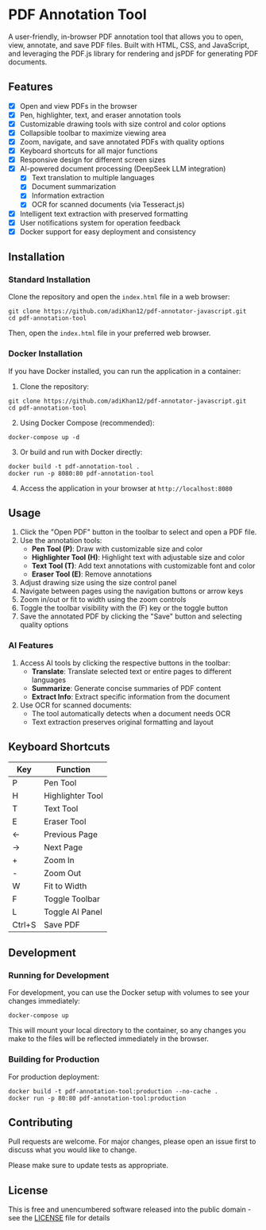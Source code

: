 # PDF Annotation Tool

A user-friendly, in-browser PDF annotation tool that allows you to open, view, annotate, and save PDF files. Built with HTML, CSS, and JavaScript, and leveraging the PDF.js library for rendering and jsPDF for generating PDF documents.

## Features

- [x] Open and view PDFs in the browser
- [x] Pen, highlighter, text, and eraser annotation tools
- [x] Customizable drawing tools with size control and color options
- [x] Collapsible toolbar to maximize viewing area
- [x] Zoom, navigate, and save annotated PDFs with quality options
- [x] Keyboard shortcuts for all major functions
- [x] Responsive design for different screen sizes
- [x] AI-powered document processing (DeepSeek LLM integration)
  - [x] Text translation to multiple languages
  - [x] Document summarization
  - [x] Information extraction
  - [x] OCR for scanned documents (via Tesseract.js)
- [x] Intelligent text extraction with preserved formatting
- [x] User notifications system for operation feedback
- [x] Docker support for easy deployment and consistency

## Installation

### Standard Installation

Clone the repository and open the `index.html` file in a web browser:
```
git clone https://github.com/adiKhan12/pdf-annotator-javascript.git
cd pdf-annotation-tool
```

Then, open the `index.html` file in your preferred web browser.

### Docker Installation

If you have Docker installed, you can run the application in a container:

1. Clone the repository:
```
git clone https://github.com/adiKhan12/pdf-annotator-javascript.git
cd pdf-annotation-tool
```

2. Using Docker Compose (recommended):
```
docker-compose up -d
```

3. Or build and run with Docker directly:
```
docker build -t pdf-annotation-tool .
docker run -p 8080:80 pdf-annotation-tool
```

4. Access the application in your browser at `http://localhost:8080`

## Usage

1. Click the "Open PDF" button in the toolbar to select and open a PDF file.
2. Use the annotation tools:
   - **Pen Tool (P)**: Draw with customizable size and color
   - **Highlighter Tool (H)**: Highlight text with adjustable size and color
   - **Text Tool (T)**: Add text annotations with customizable font and color
   - **Eraser Tool (E)**: Remove annotations
3. Adjust drawing size using the size control panel
4. Navigate between pages using the navigation buttons or arrow keys
5. Zoom in/out or fit to width using the zoom controls
6. Toggle the toolbar visibility with the (F) key or the toggle button
7. Save the annotated PDF by clicking the "Save" button and selecting quality options

### AI Features

1. Access AI tools by clicking the respective buttons in the toolbar:
   - **Translate**: Translate selected text or entire pages to different languages
   - **Summarize**: Generate concise summaries of PDF content
   - **Extract Info**: Extract specific information from the document
2. Use OCR for scanned documents:
   - The tool automatically detects when a document needs OCR
   - Text extraction preserves original formatting and layout

## Keyboard Shortcuts

| Key | Function |
|-----|----------|
| P | Pen Tool |
| H | Highlighter Tool |
| T | Text Tool |
| E | Eraser Tool |
| ← | Previous Page |
| → | Next Page |
| + | Zoom In |
| - | Zoom Out |
| W | Fit to Width |
| F | Toggle Toolbar |
| L | Toggle AI Panel |
| Ctrl+S | Save PDF |

## Development

### Running for Development

For development, you can use the Docker setup with volumes to see your changes immediately:

```
docker-compose up
```

This will mount your local directory to the container, so any changes you make to the files will be reflected immediately in the browser.

### Building for Production

For production deployment:

```
docker build -t pdf-annotation-tool:production --no-cache .
docker run -p 80:80 pdf-annotation-tool:production
```

## Contributing

Pull requests are welcome. For major changes, please open an issue first to discuss what you would like to change.

Please make sure to update tests as appropriate.

## License

This is free and unencumbered software released into the public domain - see the [LICENSE](LICENSE) file for details 




